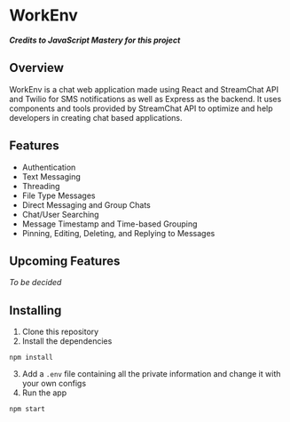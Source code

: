 # WorkEnv

***Credits to JavaScript Mastery for this project***
## Overview

WorkEnv is a chat web application made using React and StreamChat API and Twilio for SMS notifications as well as Express as the backend. It uses components and tools provided by StreamChat API to optimize and help developers in creating chat based applications.

## Features

- Authentication
- Text Messaging
- Threading
- File Type Messages
- Direct Messaging and Group Chats
- Chat/User Searching
- Message Timestamp and Time-based Grouping
- Pinning, Editing, Deleting, and Replying to Messages

## Upcoming Features

_To be decided_

## Installing

1. Clone this repository
2. Install the dependencies

```
npm install

```

3. Add a `.env` file containing all the private information and change it with your own configs
4. Run the app
```
npm start

```